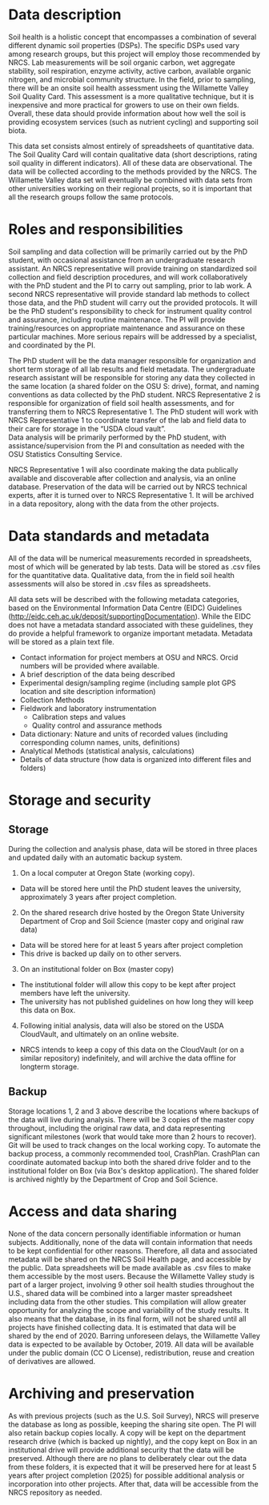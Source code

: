 # Data description
Soil health is a holistic concept that encompasses a combination of several different dynamic soil properties (DSPs). The specific DSPs used vary among research groups, but this project will employ those recommended by NRCS. Lab measurements will be soil organic carbon, wet aggregate stability, soil respiration, enzyme activity, active carbon, available organic nitrogen, and microbial community structure. In the field, prior to sampling, there will be an onsite soil health assessment using the Willamette Valley Soil Quality Card. This assessment is a more qualitative technique, but it is inexpensive and more practical for growers to use on their own fields. Overall, these data should provide information about how well the soil is providing ecosystem services (such as nutrient cycling) and supporting soil biota. 

This data set consists almost entirely of spreadsheets of quantitative data. The Soil Quality Card will contain qualitative data (short descriptions, rating soil quality in different indicators). All of these data are observational. The data will be collected according to the methods provided by the NRCS. The Willamette Valley data set will eventually be combined with data sets from other universities working on their regional projects, so it is important that all the research groups follow the same protocols. 

# Roles and responsibilities

Soil sampling and data collection will be primarily carried out by the PhD student, with occasional assistance from an undergraduate research assistant. An NRCS representative will provide training on standardized soil collection and field description procedures, and will work collaboratively with the PhD student and the PI to carry out sampling, prior to lab work. A second NRCS representative will provide standard lab methods to collect those data, and the PhD student will carry out the provided protocols. It will be the PhD student's responsibility to check for instrument quality control and assurance, including routine maintenance. The PI will provide training/resources on appropriate maintenance and assurance on these particular machines. More serious repairs will be addressed by a specialist, and coordinated by the PI. 

The PhD student will be the data manager responsible for organization and short term storage of all lab results and field metadata. The undergraduate research assistant will be responsible for storing any data they collected in the same location (a shared folder on the OSU S: drive), format, and naming conventions as data collected by the PhD student. NRCS Representative 2 is responsible for organization of field soil health assessments, and for transferring them to NRCS Representative 1. The PhD student will work with NRCS Representative 1 to coordinate transfer of the lab and field data to their care for storage in the “USDA cloud vault”.  
Data analysis will be primarily performed by the PhD student, with assistance/supervision from the PI and consultation as needed with the OSU Statistics Consulting Service.

NRCS Representative 1 will also coordinate making the data publically available and discoverable after collection and analysis, via an online database. Preservation of the data will be carried out by NRCS technical experts, after it is turned over to NRCS Representative 1. It will be archived in a data repository, along with the data from the other projects.

# Data standards and metadata

All of the data will be numerical measurements recorded in spreadsheets, most of which will be generated by lab tests. Data will be stored as .csv files for the quantitative data.  Qualitative data, from the in field soil health assessments will also be stored in .csv files as spreadsheets.

All data sets will be described with the following metadata categories, based on the Environmental Information Data Centre (EIDC) Guidelines (http://eidc.ceh.ac.uk/deposit/supportingDocumentation). While the EIDC does not have a metadata standard associated with these guidelines, they do provide a helpful framework to organize important metadata. Metadata will be stored as a plain text file.

* Contact information for project members at OSU and NRCS. Orcid numbers will be provided where available. 
* A brief description of the data being described
* Experimental design/sampling regime (including sample plot GPS location and site description information)  
* Collection Methods  
* Fieldwork and laboratory instrumentation  
   + Calibration steps and values  
   + Quality control and assurance methods  
* Data dictionary: Nature and units of recorded values (including corresponding column names, units, definitions)  
* Analytical Methods (statistical analysis, calculations)  
* Details of data structure (how data is organized into different files and folders)  


# Storage and security

## Storage

During the collection and analysis phase, data will be stored in three places and updated daily with an automatic backup system. 
1. On a local computer at Oregon State (working copy).  
* Data will be stored here until the PhD student leaves the university, approximately 3 years after project completion.
2. On the shared research drive hosted by the Oregon State University Department of Crop and Soil Science (master copy and original raw data)  
* Data will be stored here for at least 5 years after project completion 
* This drive is backed up daily on to other servers.
3. On an institutional folder on Box (master copy) 
* The institutional folder will allow this copy to be kept after project members have left the university. 
* The university has not published guidelines on how long they will keep this data on Box. 
4. Following initial analysis, data will also be stored on the USDA CloudVault, and ultimately on an online website.
* NRCS intends to keep a copy of this data on the CloudVault (or on a similar repository) indefinitely, and will archive the data offline for longterm storage.

## Backup

Storage locations 1, 2 and 3 above describe the locations where backups of the data will live during analysis. There will be 3 copies of the master copy throughout, including the original raw data, and data representing significant milestones (work that would take more than 2 hours to recover). Git will be used to track changes on the local working copy.  To automate the backup process, a commonly recommended tool, CrashPlan. CrashPlan can coordinate automated backup into both the shared drive folder and to the institutional folder on Box (via Box's desktop application). The shared folder is archived nightly by the Department of Crop and Soil Science. 

# Access and data sharing
None of the data concern personally identifiable information or human subjects. Additionally, none of the data will contain information that needs to be kept confidential for other reasons. Therefore, all data and associated metadata will be shared on the NRCS Soil Health page, and accessible by the public. Data spreadsheets will be made available as .csv files to make them accessible by the most users. Because the Willamette Valley study is part of a larger project, involving 9 other soil health studies throughout the U.S., shared data will be combined into a larger master spreadsheet including data from the other studies. This compilation will allow greater opportunity for analyzing the scope and variability of the study results. It also means that the database, in its final form, will not be shared until all projects have finished collecting data. It is estimated that data will be shared by the end of 2020. Barring unforeseen delays, the Willamette Valley data is expected to be available by October, 2019. All data will be available under the public domain (CC O License), redistribution, reuse and creation of derivatives are allowed. 

# Archiving and preservation
As with previous projects (such as the U.S. Soil Survey), NRCS will preserve the database as long as possible, keeping the sharing site open. The PI will also retain backup copies locally. A copy will be kept on the department research drive (which is backed up nightly), and the copy kept on Box in an institutional drive will provide additional security that the data will be preserved. Although there are no plans to deliberately clear out the data from these folders, it is expected that it will be preserved here for at least 5 years after project completion (2025) for possible additional analysis or incorporation into other projects. After that, data will be accessible    from the NRCS repository as needed. 
